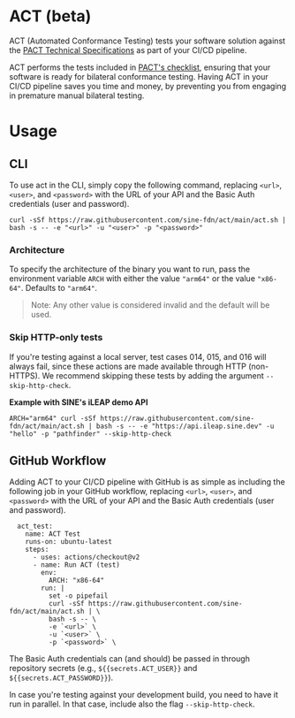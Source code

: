 # ACT (beta)

ACT (Automated Conformance Testing) tests your software solution against the [PACT Technical
Specifications](https://wbcsd.github.io/data-exchange-protocol/v2/) as part of your CI/CD pipeline.

ACT performs the tests included in [PACT's checklist](https://wbcsd.github.io/pact-conformance-testing/checklist.html), ensuring that your software is ready for bilateral conformance testing. Having ACT in your CI/CD pipeline saves you time and money, by preventing you from engaging in premature manual bilateral testing.

# Usage

## CLI

To use act in the CLI, simply copy the following command, replacing `<url>`, `<user>`, and `<password>` with the URL of your API and the Basic Auth credentials (user and password).

```
curl -sSf https://raw.githubusercontent.com/sine-fdn/act/main/act.sh | bash -s -- -e "<url>" -u "<user>" -p "<password>"
```

### Architecture

To specify the architecture of the binary you want to run, pass the environment variable `ARCH` with either the value `"arm64"` or the value `"x86-64"`. Defaults to `"arm64"`.

> Note: Any other value is considered invalid and the default will be used.

### Skip HTTP-only tests

If you're testing against a local server, test cases 014, 015, and 016 will always fail, since these actions are made available through HTTP (non-HTTPS). We recommend skipping these tests by adding the argument `--skip-http-check`.

**Example with SINE's iLEAP demo API**
```
ARCH="arm64" curl -sSf https://raw.githubusercontent.com/sine-fdn/act/main/act.sh | bash -s -- -e "https://api.ileap.sine.dev" -u "hello" -p "pathfinder" --skip-http-check
```
## GitHub Workflow

Adding ACT to your CI/CD pipeline with GitHub is as simple as including the following job in your GitHub workflow, replacing `<url>`, `<user>`, and `<password>` with the URL of your API and the Basic Auth credentials (user and password).

```
  act_test:
    name: ACT Test
    runs-on: ubuntu-latest
    steps:
      - uses: actions/checkout@v2
      - name: Run ACT (test)
        env:
          ARCH: "x86-64"
        run: |
          set -o pipefail
          curl -sSf https://raw.githubusercontent.com/sine-fdn/act/main/act.sh | \
          bash -s -- \
          -e `<url>` \
          -u `<user>` \
          -p `<password>` \
```

The Basic Auth credentials can (and should) be passed in through repository secrets (e.g., `${{secrets.ACT_USER}}` and `${{secrets.ACT_PASSWORD}}`).

In case you're testing against your development build, you need to have it run in parallel. In that case, include also the flag `--skip-http-check`.
